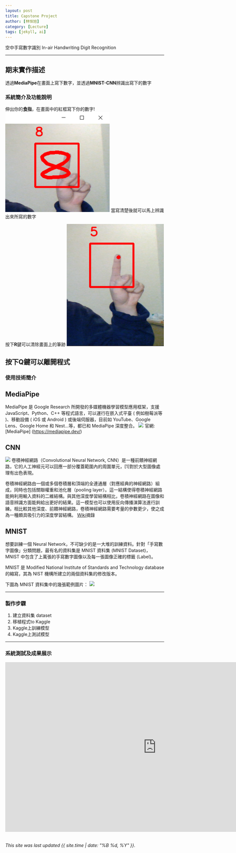 ```yaml
---
layout: post
title: Capstone Project
author: [林恒旭]
category: [Lecture]
tags: [jekyll, ai]
---
```


空中手寫數字識別 In-air Handwriting Digit Recognition

---
## 期末實作描述
透過**MediaPipe**在畫面上寫下數字，並透過**MNIST-CNN**辨識出寫下的數字
### 系統簡介及功能說明

伸出你的**食指**，在畫面中的紅框寫下你的數字!
![](https://github.com/willy610515/AI-course/blob/gh-pages/images/01.png)
當寫清楚後就可以馬上辨識出來所寫的數字

按下**R**鍵可以清除畫面上的筆跡
![](https://github.com/willy610515/AI-course/blob/gh-pages/images/02.png)

按下**Q**鍵可以離開程式
---
### 使用技術簡介

## MediaPipe
MediaPipe 是 Google Research 所開發的多媒體機器學習模型應用框架，支援 JavaScript、Python、C++ 等程式語言，可以運行在嵌入式平臺 ( 例如樹莓派等 )、移動設備 ( iOS 或 Android ) 或後端伺服器，目前如 YouTube、Google Lens、Google Home 和 Nest...等，都已和 MediaPipe 深度整合。
![](https://d1tlzifd8jdoy4.cloudfront.net/wp-content/uploads/2020/05/795316b92fc766b0181f6fef074f03fa-1-960x504.png)
官網: [MediaPipe] (https://mediapipe.dev/)

## CNN
![](https://editor.analyticsvidhya.com/uploads/94787Convolutional-Neural-Network.jpeg)
卷積神經網路（Convolutional Neural Network, CNN）是一種前饋神經網路，它的人工神經元可以回應一部分覆蓋範圍內的周圍單元，[1]對於大型圖像處理有出色表現。

卷積神經網路由一個或多個卷積層和頂端的全連通層（對應經典的神經網路）組成，同時也包括關聯權重和池化層（pooling layer）。這一結構使得卷積神經網路能夠利用輸入資料的二維結構。與其他深度學習結構相比，卷積神經網路在圖像和語音辨識方面能夠給出更好的結果。這一模型也可以使用反向傳播演算法進行訓練。相比較其他深度、前饋神經網路，卷積神經網路需要考量的參數更少，使之成為一種頗具吸引力的深度學習結構。
[Wiki](https://zh.wikipedia.org/zh-tw/%E5%8D%B7%E7%A7%AF%E7%A5%9E%E7%BB%8F%E7%BD%91%E7%BB%9C)摘錄

## MNIST
想要訓練一個 Neural Network，不可缺少的是一大堆的訓練資料。針對「手寫數字圖像」分類問題，最有名的資料集是 MNIST 資料集 (MNIST Dataset)，MNIST 中包含了上萬張的手寫數字圖像以及每一張圖像正確的標籤 (Label)。

MNIST 是 Modified National Institute of Standards and Technology database 的縮寫，其為 NIST 機構所建立的兩個資料集的修改版本。

下圖為 MNIST 資料集中的幾張範例圖片：
![](https://datasciocean.tech/wp-content/uploads/2022/02/MNIST-Dataset.jpg)

---
### 製作步驟

1. 建立資料集 dataset
2. 移植程式to Kaggle
3. Kaggle上訓練模型
4. Kaggle上測試模型

---
### 系統測試及成果展示
<iframe width="956" height="538" src="https://www.youtube.com/embed/dQw4w9WgXcQ" title="Rick Astley - Never Gonna Give You Up (Official Music Video)" frameborder="0" allow="accelerometer; autoplay; clipboard-write; encrypted-media; gyroscope; picture-in-picture" allowfullscreen></iframe>

<br>
<br>

*This site was last updated {{ site.time | date: "%B %d, %Y" }}.*
